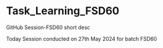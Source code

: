 # Task_Learning_FSD60
GitHub Session-FSD60 short desc

Today Session conducted on 27th May 2024 for batch FSD60
